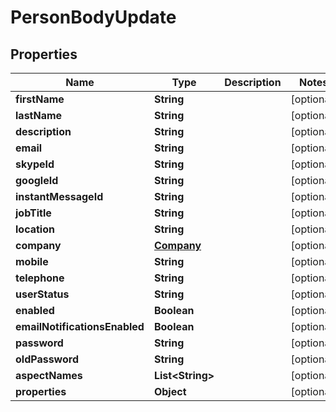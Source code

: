 
# PersonBodyUpdate

## Properties
Name | Type | Description | Notes
------------ | ------------- | ------------- | -------------
**firstName** | **String** |  |  [optional]
**lastName** | **String** |  |  [optional]
**description** | **String** |  |  [optional]
**email** | **String** |  |  [optional]
**skypeId** | **String** |  |  [optional]
**googleId** | **String** |  |  [optional]
**instantMessageId** | **String** |  |  [optional]
**jobTitle** | **String** |  |  [optional]
**location** | **String** |  |  [optional]
**company** | [**Company**](Company.md) |  |  [optional]
**mobile** | **String** |  |  [optional]
**telephone** | **String** |  |  [optional]
**userStatus** | **String** |  |  [optional]
**enabled** | **Boolean** |  |  [optional]
**emailNotificationsEnabled** | **Boolean** |  |  [optional]
**password** | **String** |  |  [optional]
**oldPassword** | **String** |  |  [optional]
**aspectNames** | **List&lt;String&gt;** |  |  [optional]
**properties** | **Object** |  |  [optional]



